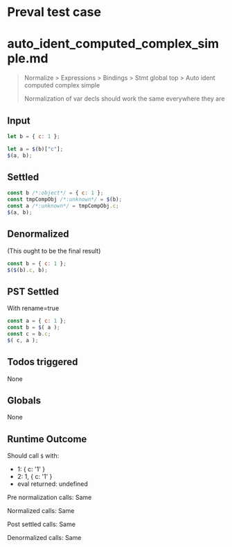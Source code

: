 # Preval test case

# auto_ident_computed_complex_simple.md

> Normalize > Expressions > Bindings > Stmt global top > Auto ident computed complex simple
>
> Normalization of var decls should work the same everywhere they are

## Input

`````js filename=intro
let b = { c: 1 };

let a = $(b)["c"];
$(a, b);
`````


## Settled


`````js filename=intro
const b /*:object*/ = { c: 1 };
const tmpCompObj /*:unknown*/ = $(b);
const a /*:unknown*/ = tmpCompObj.c;
$(a, b);
`````


## Denormalized
(This ought to be the final result)

`````js filename=intro
const b = { c: 1 };
$($(b).c, b);
`````


## PST Settled
With rename=true

`````js filename=intro
const a = { c: 1 };
const b = $( a );
const c = b.c;
$( c, a );
`````


## Todos triggered


None


## Globals


None


## Runtime Outcome


Should call `$` with:
 - 1: { c: '1' }
 - 2: 1, { c: '1' }
 - eval returned: undefined

Pre normalization calls: Same

Normalized calls: Same

Post settled calls: Same

Denormalized calls: Same
